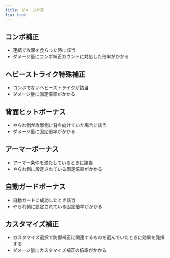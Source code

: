 ```yaml
---
title: ダメージ計算
fix: true
---
```


## コンボ補正
* 連続で攻撃を食らった時に該当
* ダメージ量にコンボ補正カウントに対応した倍率がかかる

## ヘビーストライク特殊補正
* コンボでないヘビーストライクが該当
* ダメージ量に固定倍率がかかる

## 背面ヒットボーナス
* やられ側が攻撃側に背を向けていた場合に該当
* ダメージ量に固定倍率がかかる

## アーマーボーナス
* アーマー条件を満たしているときに該当
* やられ側に設定されている固定倍率がかかる

## 自動ガードボーナス
* 自動ガードに成功したとき該当
* やられ側に設定されている固定倍率がかかる

## カスタマイズ補正
* カスタマイズ選択で防御補正に関連するものを選んでいたときに効果を発揮する
* ダメージ量にカスタマイズ補正の倍率がかかる
